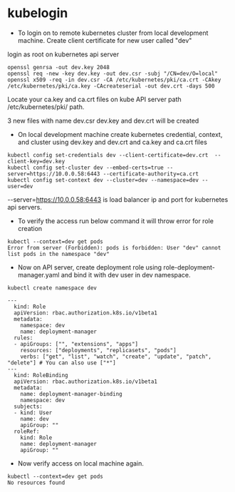 # kubelogin
- To login on to remote kubernetes cluster from local development machine. Create client certificate for new user called "dev" 

login as root on kubernetes api server 
```
openssl genrsa -out dev.key 2048
openssl req -new -key dev.key -out dev.csr -subj "/CN=dev/O=local"
openssl x509 -req -in dev.csr -CA /etc/kubernetes/pki/ca.crt -CAkey /etc/kubernetes/pki/ca.key -CAcreateserial -out dev.crt -days 500
```
Locate your ca.key and ca.crt files on kube API server path /etc/kubernetes/pki/ path.

3 new files with name dev.csr dev.key and dev.crt will be created

- On local development machine create kubernetes credential, context, and cluster using dev.key and dev.crt and ca.key and ca.crt files 

```
kubectl config set-credentials dev --client-certificate=dev.crt  --client-key=dev.key
kubectl config set-cluster dev --embed-certs=true --server=https://10.0.0.58:6443 --certificate-authority=ca.crt
kubectl config set-context dev --cluster=dev --namespace=dev --user=dev
``` 
--server=https://10.0.0.58:6443 is load balancer ip and port for kubernetes api servers.

- To verify the access run below command it will throw error for role creation 

```
kubectl --context=dev get pods
Error from server (Forbidden): pods is forbidden: User "dev" cannot list pods in the namespace "dev"
```

- Now on API server, create deployment role using role-deployment-manager.yaml and bind it with dev user in dev namespace. 

```
kubectl create namespace dev

---
  kind: Role
  apiVersion: rbac.authorization.k8s.io/v1beta1
  metadata:
    namespace: dev
    name: deployment-manager
  rules:
  - apiGroups: ["", "extensions", "apps"]
    resources: ["deployments", "replicasets", "pods"]
    verbs: ["get", "list", "watch", "create", "update", "patch", "delete"] # You can also use ["*"]
---
  kind: RoleBinding
  apiVersion: rbac.authorization.k8s.io/v1beta1
  metadata:
    name: deployment-manager-binding
    namespace: dev
  subjects:
  - kind: User
    name: dev
    apiGroup: ""
  roleRef:
    kind: Role
    name: deployment-manager
    apiGroup: ""    
```
- Now verify access on local machine again.

```
kubectl --context=dev get pods
No resources found
```
